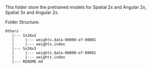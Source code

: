 This folder store the pretrained models for Spatial 2x and Angular 2x, Spatial 3x and Angular 2x.

Folder Structure:

```
Others
   |--- Sx2Ax2
   |     |--- weights.data-00000-of-00001
   |     |--- weights.index
   |--- Sx2Ax3
   |     |--- weights.data-00000-of-00001
   |     |--- weights.index
   |--- README.md
   ```
